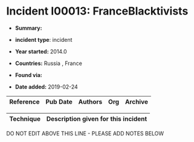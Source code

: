 # Incident I00013: FranceBlacktivists

* **Summary:** 

* **incident type**: incident

* **Year started:** 2014.0

* **Countries:** Russia , France

* **Found via:** 

* **Date added:** 2019-02-24


| Reference | Pub Date | Authors | Org | Archive |
| --------- | -------- | ------- | --- | ------- |

 

| Technique | Description given for this incident |
| --------- | ------------------------- |


DO NOT EDIT ABOVE THIS LINE - PLEASE ADD NOTES BELOW